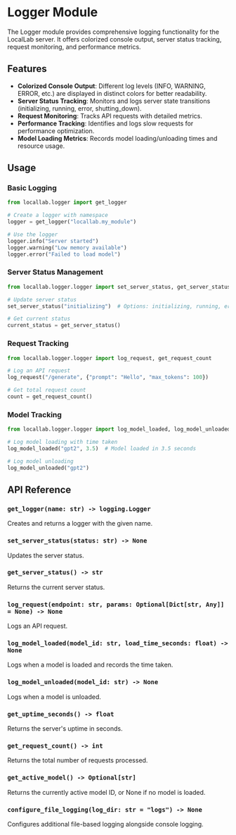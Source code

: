 # Logger Module

The Logger module provides comprehensive logging functionality for the LocalLab server. It offers colorized console output, server status tracking, request monitoring, and performance metrics.

## Features

- **Colorized Console Output**: Different log levels (INFO, WARNING, ERROR, etc.) are displayed in distinct colors for better readability.
- **Server Status Tracking**: Monitors and logs server state transitions (initializing, running, error, shutting_down).
- **Request Monitoring**: Tracks API requests with detailed metrics.
- **Performance Tracking**: Identifies and logs slow requests for performance optimization.
- **Model Loading Metrics**: Records model loading/unloading times and resource usage.

## Usage

### Basic Logging

```python
from locallab.logger import get_logger

# Create a logger with namespace
logger = get_logger("locallab.my_module")

# Use the logger
logger.info("Server started")
logger.warning("Low memory available")
logger.error("Failed to load model")
```

### Server Status Management

```python
from locallab.logger.logger import set_server_status, get_server_status

# Update server status
set_server_status("initializing")  # Options: initializing, running, error, shutting_down

# Get current status
current_status = get_server_status()
```

### Request Tracking

```python
from locallab.logger.logger import log_request, get_request_count

# Log an API request
log_request("/generate", {"prompt": "Hello", "max_tokens": 100})

# Get total request count
count = get_request_count()
```

### Model Tracking

```python
from locallab.logger.logger import log_model_loaded, log_model_unloaded

# Log model loading with time taken
log_model_loaded("gpt2", 3.5)  # Model loaded in 3.5 seconds

# Log model unloading
log_model_unloaded("gpt2")
```

## API Reference

### `get_logger(name: str) -> logging.Logger`

Creates and returns a logger with the given name.

### `set_server_status(status: str) -> None`

Updates the server status.

### `get_server_status() -> str`

Returns the current server status.

### `log_request(endpoint: str, params: Optional[Dict[str, Any]] = None) -> None`

Logs an API request.

### `log_model_loaded(model_id: str, load_time_seconds: float) -> None`

Logs when a model is loaded and records the time taken.

### `log_model_unloaded(model_id: str) -> None`

Logs when a model is unloaded.

### `get_uptime_seconds() -> float`

Returns the server's uptime in seconds.

### `get_request_count() -> int`

Returns the total number of requests processed.

### `get_active_model() -> Optional[str]`

Returns the currently active model ID, or None if no model is loaded.

### `configure_file_logging(log_dir: str = "logs") -> None`

Configures additional file-based logging alongside console logging.
